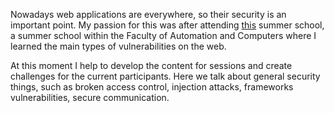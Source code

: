 Nowadays web applications are everywhere, so their security is an important point. My passion for this was after attending [this](https://github.com/hexcellents/sss-web) summer school, a summer school within the Faculty of Automation and Computers where I learned the main types of vulnerabilities on the web.

At this moment I help to develop the content for sessions and create challenges for the current participants. Here we talk about general security things, such as broken access control, injection attacks, frameworks vulnerabilities, secure communication. 